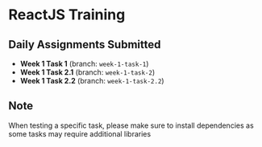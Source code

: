 # ReactJS Training

## Daily Assignments Submitted
- **Week 1 Task 1** (branch: `week-1-task-1`)
- **Week 1 Task 2.1** (branch: `week-1-task-2`)
- **Week 1 Task 2.2** (branch: `week-1-task-2.2`)


## Note
When testing a specific task, please make sure to install dependencies as some tasks may require additional libraries
